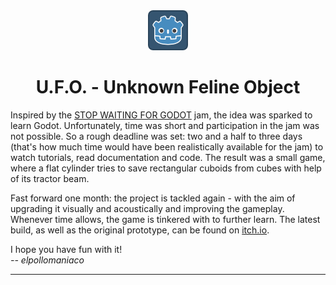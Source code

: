 <div align="center">
    <img
        alt="default Godot icon"
        src="./icon.png"
    />
    <h1>
        U.F.O. - Unknown Feline Object
    </h1>
</div>
<div align = "left">
    <p>
        Inspired by the <a href=https://itch.io/jam/stop-waiting-for-godot>STOP WAITING FOR GODOT</a> jam, the idea was sparked to learn Godot. 
        Unfortunately, time was short and participation in the jam was not possible. 
        So a rough deadline was set: two and a half to three days (that's how much time would have been realistically available for the jam) to watch tutorials, read documentation and code. 
        The result was a small game, where a flat cylinder tries to save rectangular cuboids from cubes with help of its tractor beam.
    </p>
        Fast forward one month: the project is tackled again - with the aim of upgrading it visually and acoustically and improving the gameplay. 
        Whenever time allows, the game is tinkered with to further learn. 
        The latest build, as well as the original prototype, can be found on <a href=https://elstudio314.itch.io/ufo>itch.io</a>. 
    </p>
        I hope you have fun with it! <br>
        <em>-- elpollomaniaco</em>
    </p>
</div>

***
